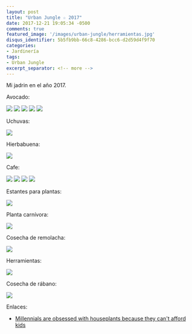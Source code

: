 ```yaml
---
layout: post
title: "Urban Jungle ☆ 2017"
date: 2017-12-21 19:05:34 -0500
comments: true
featured_image: '/images/urban-jungle/herramientas.jpg'
disqus_identifier: 5b5fb9bb-66c8-4286-bcc6-d2d59d4f9f70
categories:
- Jardinería
tags:
- Urban Jungle
excerpt_separator: <!-- more -->
---
```


Mi jadrin en el año 2017.

<!-- more -->

Avocado:

<div class="gallery" data-columns="3">
    <img src="/images/urban-jungle/avocado.jpg">
    <img src="/images/urban-jungle/avocado-seeds-00.jpg">
    <img src="/images/urban-jungle/avocado-seeds-01.jpg">
    <img src="/images/urban-jungle/avocado-seed.jpg">
    <img src="/images/urban-jungle/avocado-transplant.jpg">
</div>

Uchuvas:

![](/images/urban-jungle/uchuvas.jpg)

Hierbabuena:

![](/images/urban-jungle/huerbabuena.jpg)

Cafe:

<div class="gallery" data-columns="2">
    <img src="/images/urban-jungle/cafe-00.jpg">
    <img src="/images/urban-jungle/cafe-01.jpg">
    <img src="/images/urban-jungle/cafe-02.jpg">
    <img src="/images/urban-jungle/cafe-03.jpg">
</div>

Estantes para plantas:

![](/images/urban-jungle/estantes.jpg)

Planta carnívora:

![](/images/urban-jungle/planta-carnivora.jpg)

Cosecha de remolacha:

![](/images/urban-jungle/remolacha.jpg)

Herramientas:

![](/images/urban-jungle/herramientas.jpg)

Cosecha de rábano:

![](/images/urban-jungle/rabano.jpg)

Enlaces:

* [Millennials are obsessed with houseplants because they can't afford kids](http://www.independent.co.uk/life-style/millennials-houseplants-children-kids-money-families-succulent-cactus-bonsai-how-to-dying-a7937021.html)
